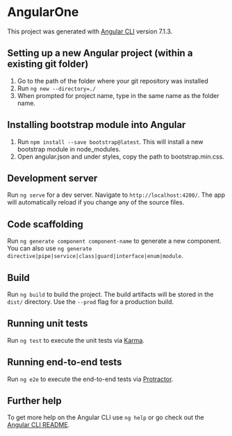 # AngularOne

This project was generated with [Angular CLI](https://github.com/angular/angular-cli) version 7.1.3.

## Setting up a new Angular project (within a existing git folder)

1. Go to the path of the folder where your git repository was installed
2. Run `ng new --directory=./`
3. When prompted for project name, type in the same name as the folder name.


## Installing bootstrap module into Angular
  1. Run `npm install --save bootstrap@latest`. This will install a new bootstrap module
  in node_modules.
  2. Open angular.json and under styles, copy the path to bootstrap.min.css.

## Development server

Run `ng serve` for a dev server. Navigate to `http://localhost:4200/`. The app will automatically reload if you change any of the source files.

## Code scaffolding

Run `ng generate component component-name` to generate a new component. You can also use `ng generate directive|pipe|service|class|guard|interface|enum|module`.

## Build

Run `ng build` to build the project. The build artifacts will be stored in the `dist/` directory. Use the `--prod` flag for a production build.

## Running unit tests

Run `ng test` to execute the unit tests via [Karma](https://karma-runner.github.io).

## Running end-to-end tests

Run `ng e2e` to execute the end-to-end tests via [Protractor](http://www.protractortest.org/).

## Further help

To get more help on the Angular CLI use `ng help` or go check out the [Angular CLI README](https://github.com/angular/angular-cli/blob/master/README.md).
